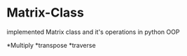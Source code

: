 # Matrix-Class

implemented Matrix class and it's operations in python OOP

*Multiply
*transpose
*traverse

